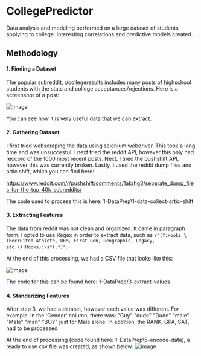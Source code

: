 
# CollegePredictor

Data analysis and modeling performed on a large dataset of students applying to college. Interesting correlations and predictive models created.



## Methodology

#### 1. Finding a Dataset

The popular subreddit, r/collegeresults includes many posts of highschool students with the stats and college acceptances/rejections. Here is a screenshot of a post:

![image](https://github.com/user-attachments/assets/a88de724-cb49-41bc-a1b6-ea6d232d4aad)

You can see how it is very useful data that we can extract.


#### 2. Gathering Dataset
I first tried webscraping the data using selenium webdriver. This took a long time and was unsuccesful. I next tried the reddit API, however this only had reccord of the 1000 most recent posts. Next, I tried the pushshift API, however this was currently broken. Lastly, I used the reddit dump files and artic shift, which you can find here:

https://www.reddit.com/r/pushshift/comments/1akrhg3/separate_dump_files_for_the_top_40k_subreddits/

The code used to process this is here: 1-DataPrep\1-data-collect-artic-shift

#### 3. Extracting Features

The data from reddit was not clean and organized. It came in paragraph form.
I opted to use Regex in order to extract data, such as ````r"(?:Hooks \(Recruited Athlete, URM, First-Gen, Geographic, Legacy, etc.\)|Hooks):\s*(.*)"````.

At the end of this processing, we had a CSV file that looks like this:

![image](https://github.com/user-attachments/assets/96154dfa-667b-48d0-bda5-86654d360d74)

The code for this can be found here: 1-DataPrep/3-extract-values


#### 4. Standarizing Features

After step 3, we had a dataset, however each value was different. For example, in the 'Gender' column, there was: "Guy" "dude" "Dude" "male" "Male" "man" "BOY" just for Male alone. In addition, the RANK, GPA, SAT, had to be processed

At the end of processing (code found here: 1-DataPrep\5-encode-data), a ready to use csv file was created, as shown below:
![image](https://github.com/user-attachments/assets/5e95cc06-310b-4d11-b5fa-98c6a0d73442)

